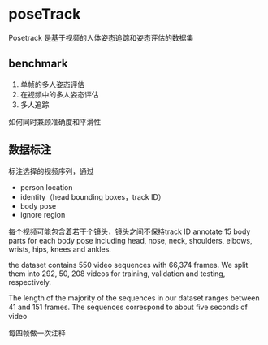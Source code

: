 # poseTrack
Posetrack 是基于视频的人体姿态追踪和姿态评估的数据集

## benchmark
1. 单帧的多人姿态评估
2. 在视频中的多人姿态评估
3. 多人追踪 

如何同时兼顾准确度和平滑性


## 数据标注
标注选择的视频序列，通过
- person location
- identity（head bounding boxes，track ID）
- body pose 
- ignore region

每个视频可能包含着若干个镜头，镜头之间不保持track ID
annotate 15 body parts for each body pose including head, nose, neck, shoulders, elbows, wrists, hips, knees and ankles.

the dataset contains 550 video sequences with 66,374 frames. We split them into 292, 50, 208 videos for training, validation and testing, respectively.

The length of the majority of the sequences in our dataset ranges between 41 and 151 frames. The sequences correspond to about ﬁve seconds of video

每四帧做一次注释